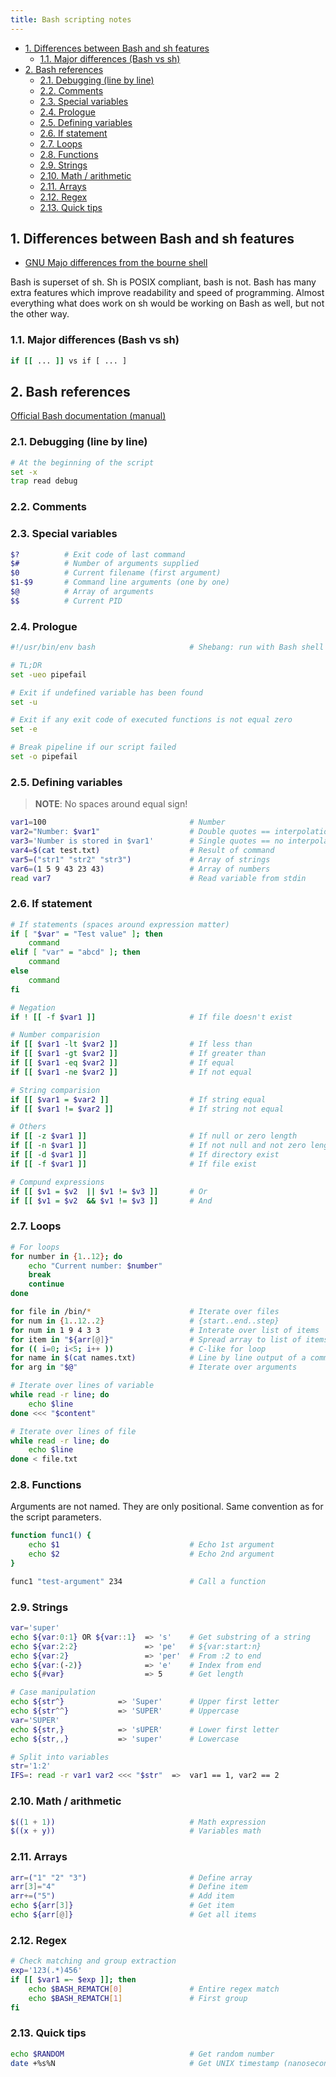 ```yaml
---
title: Bash scripting notes
---
```


- [1. Differences between Bash and sh features](#1-differences-between-bash-and-sh-features)
  - [1.1. Major differences (Bash vs sh)](#11-major-differences-bash-vs-sh)
- [2. Bash references](#2-bash-references)
  - [2.1. Debugging (line by line)](#21-debugging-line-by-line)
  - [2.2. Comments](#22-comments)
  - [2.3. Special variables](#23-special-variables)
  - [2.4. Prologue](#24-prologue)
  - [2.5. Defining variables](#25-defining-variables)
  - [2.6. If statement](#26-if-statement)
  - [2.7. Loops](#27-loops)
  - [2.8. Functions](#28-functions)
  - [2.9. Strings](#29-strings)
  - [2.10. Math / arithmetic](#210-math--arithmetic)
  - [2.11. Arrays](#211-arrays)
  - [2.12. Regex](#212-regex)
  - [2.13. Quick tips](#213-quick-tips)

## 1. Differences between Bash and sh features

- [GNU Majo differences from the bourne shell](https://www.gnu.org/software/bash/manual/html_node/Major-Differences-From-The-Bourne-Shell.html)

Bash is superset of sh. Sh is POSIX compliant, bash is not. Bash has many extra features which improve readability and speed of programming. Almost everything what does work on sh would be working on Bash as well, but not the other way.

### 1.1. Major differences (Bash vs sh)

```bash
if [[ ... ]] vs if [ ... ]
```

## 2. Bash references
[Official Bash documentation (manual)](https://www.gnu.org/savannah-checkouts/gnu/bash/manual/bash.html)

### 2.1. Debugging (line by line)

```bash
# At the beginning of the script
set -x
trap read debug
```

### 2.2. Comments

### 2.3. Special variables

```bash
$?          # Exit code of last command
$#          # Number of arguments supplied
$0          # Current filename (first argument)
$1-$9       # Command line arguments (one by one)
$@          # Array of arguments
$$          # Current PID
```

### 2.4. Prologue

```bash
#!/usr/bin/env bash                     # Shebang: run with Bash shell

# TL;DR
set -ueo pipefail

# Exit if undefined variable has been found
set -u                                      

# Exit if any exit code of executed functions is not equal zero
set -e

# Break pipeline if our script failed
set -o pipefail                               
```

### 2.5. Defining variables
> **NOTE**: No spaces around equal sign!

```bash
var1=100                                # Number
var2="Number: $var1"                    # Double quotes == interpolation
var3='Number is stored in $var1'        # Single quotes == no interpolation
var4=$(cat test.txt)                    # Result of command
var5=("str1" "str2" "str3")             # Array of strings
var6=(1 5 9 43 23 43)                   # Array of numbers
read var7                               # Read variable from stdin
```

### 2.6. If statement

```bash
# If statements (spaces around expression matter)
if [ "$var" = "Test value" ]; then
    command
elif [ "var" = "abcd" ]; then
    command
else
    command
fi

# Negation
if ! [[ -f $var1 ]]                     # If file doesn't exist

# Number comparision
if [[ $var1 -lt $var2 ]]                # If less than
if [[ $var1 -gt $var2 ]]                # If greater than
if [[ $var1 -eq $var2 ]]                # If equal
if [[ $var1 -ne $var2 ]]                # If not equal

# String comparision
if [[ $var1 = $var2 ]]                  # If string equal
if [[ $var1 != $var2 ]]                 # If string not equal

# Others
if [[ -z $var1 ]]                       # If null or zero length
if [[ -n $var1 ]]                       # If not null and not zero length
if [[ -d $var1 ]]                       # If directory exist
if [[ -f $var1 ]]                       # If file exist

# Compund expressions
if [[ $v1 = $v2  || $v1 != $v3 ]]       # Or
if [[ $v1 = $v2  && $v1 != $v3 ]]       # And
```

### 2.7. Loops

```bash
# For loops
for number in {1..12}; do
    echo "Current number: $number"
    break
    continue
done

for file in /bin/*                      # Iterate over files
for num in {1..12..2}                   # {start..end..step}
for num in 1 9 4 3 3                    # Interate over list of items
for item in "${arr[@]}"                 # Spread array to list of items (above)
for (( i=0; i<5; i++ ))                 # C-like for loop
for name in $(cat names.txt)            # Line by line output of a command
for arg in "$@"                         # Iterate over arguments

# Iterate over lines of variable
while read -r line; do
    echo $line
done <<< "$content"

# Iterate over lines of file
while read -r line; do
    echo $line
done < file.txt
```

### 2.8. Functions
Arguments are not named. They are only positional. Same convention as for the
script parameters.

```bash
function func1() {
    echo $1                             # Echo 1st argument
    echo $2                             # Echo 2nd argument
}

func1 "test-argument" 234               # Call a function
```

### 2.9. Strings

```bash
var='super'
echo ${var:0:1} OR ${var::1}  => 's'    # Get substring of a string
echo ${var:2:2}               => 'pe'   # ${var:start:n}        
echo ${var:2}                 => 'per'  # From :2 to end
echo ${var:(-2)}              => 'e'    # Index from end
echo ${#var}                  => 5      # Get length

# Case manipulation
echo ${str^}            => 'Super'      # Upper first letter
echo ${str^^}           => 'SUPER'      # Uppercase
var='SUPER'
echo ${str,}            => 'sUPER'      # Lower first letter
echo ${str,,}           => 'super'      # Lowercase

# Split into variables
str='1:2'
IFS=: read -r var1 var2 <<< "$str"  =>  var1 == 1, var2 == 2 
```

### 2.10. Math / arithmetic

```bash
$((1 + 1))                              # Math expression        
$((x + y))                              # Variables math
```

### 2.11. Arrays

```bash
arr=("1" "2" "3")                       # Define array
arr[3]="4"                              # Define item
arr+=("5")                              # Add item
echo ${arr[3]}                          # Get item
echo ${arr[@]}                          # Get all items
```

### 2.12. Regex

```bash
# Check matching and group extraction
exp='123(.*)456'
if [[ $var1 =~ $exp ]]; then
    echo $BASH_REMATCH[0]               # Entire regex match
    echo $BASH_REMATCH[1]               # First group
fi
```

### 2.13. Quick tips

```bash
echo $RANDOM                            # Get random number
date +%s%N                              # Get UNIX timestamp (nanoseconds)
```
